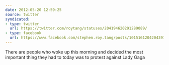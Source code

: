 ```yaml
---
date: 2012-05-20 12:59:25
source: twitter
syndicated:
- type: twitter
  url: https://twitter.com/roytang/statuses/204194620291289089/
- type: facebook
  url: https://www.facebook.com/stephen.roy.tang/posts/10151612042043912
---
```


There are people who woke up this morning and decided the most important thing they had to today was to protest against Lady Gaga